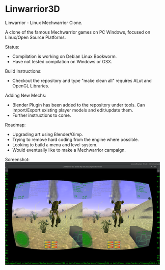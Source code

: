 # Linwarrior3D
Linwarrior - Linux Mechwarrior Clone.

A clone of the famous Mechwarrior games on PC Windows, focused on Linux/Open Source Platforms.

Status:
- Compilation is working on Debian Linux Bookworm.
- Have not tested compilation on Windows or OSX.

Build Instructions:
- Checkout the repository and type "make clean all" requires ALut and OpenGL Libraries.

Adding New Mechs:
- Blender Plugin has been added to the repository under tools. Can Import/Export existing player models and edit/update them.
- Further instructions to come.

Roadmap: 
- Upgrading art using Blender/Gimp.
- Trying to remove hard coding from the engine where possible.
- Looking to build a menu and level system.
- Would eventually like to make a Mechwarrior campaign.

Screenshot:
![alt text](https://github.com/DMJC/Linwarrior3D/blob/main/media/images/Linwarrior3D_HMD.png)
